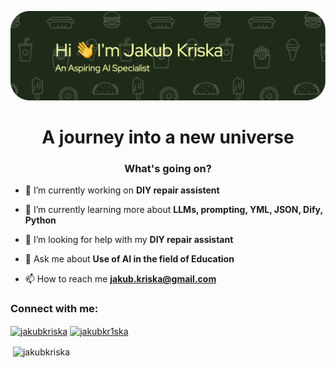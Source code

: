 ![Header](Images/header-image.png)

<h1 align="center">A journey into a new universe</h1>
<h3 align="center">What's going on?</h3>

- 🔭 I’m currently working on **DIY repair assistent**

- 🌱 I’m currently learning more about **LLMs, prompting, YML, JSON, Dify, Python**

- 🤝 I’m looking for help with my **DIY repair assistant**

- 💬 Ask me about **Use of AI in the field of Education**

- 📫 How to reach me **jakub.kriska@gmail.com**

<h3 align="left">Connect with me:</h3>
<p align="left">
<a href="https://linkedin.com/in/jakubkriska" target="blank"><img align="center" src="https://raw.githubusercontent.com/rahuldkjain/github-profile-readme-generator/master/src/images/icons/Social/linked-in-alt.svg" alt="jakubkriska" height="30" width="40" /></a>
<a href="https://fb.com/jakubkr1ska" target="blank"><img align="center" src="https://raw.githubusercontent.com/rahuldkjain/github-profile-readme-generator/master/src/images/icons/Social/facebook.svg" alt="jakubkr1ska" height="30" width="40" /></a>
</p>

<p>&nbsp;<img align="center" src="https://github-readme-stats.vercel.app/api?username=jakubkriska&show_icons=true&locale=en" alt="jakubkriska" /></p>

